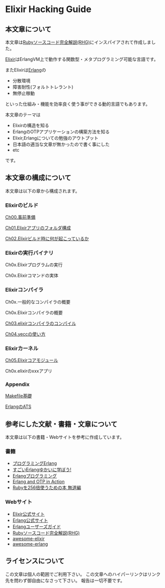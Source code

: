 Elixir Hacking Guide
====================

本文章について
--------------

本文章は[Rubyソースコード完全解説(RHG)](http://i.loveruby.net/ja/rhg/book/)にインスパイアされて作成しました。

[Elixir](http://elixir-lang.org/)はErlangVM上で動作する関数型・メタプログラミング可能な言語です。

またElixirは[Erlang](http://www.erlang.org/)の

- 分散環境
- 障害耐性(フォルトトレラント)
- 無停止稼動

といった仕組み・機能を効率良く使う事ができる動的言語でもあります。

本文章のテーマは

- Elixirの構造を知る
- ErlangのOTPアプリケーションの構築方法を知る
- Elixir,Erlangについての勉強のアウトプット
- 日本語の適当な文章が無かったので書く事にした
- etc

です。

本文章の構成について
--------------------

本文章は以下の章から構成されます。

### Elixirのビルド

[Ch00.事前準備](./ch00.md)

[Ch01.Elixirアプリのフォルダ構成](./ch01.md)

[Ch02.Elixirビルド時に何が起こっているか](./ch02.md)

### Elixirの実行バイナリ

Ch0x.Elixirプログラムの実行

Ch0x.Elixirコマンドの実体

### Elixirコンパイラ

Ch0x.一般的なコンパイラの概要

Ch0x.Elixirコンパイラの概要

[Ch03.elixirコンパイラのコンパイル](./ch03.md)

[Ch04.yeccの使い方](./ch04.md)

### Elixirカーネル

[Ch05.Elixirコアモジュール](./ch05.md)

Ch0x.elixirのxxxアプリ

### Appendix

[Makefile基礎](./apdA.md)

[ErlangのATS](./apdB.md)


参考にした文献・書籍・文章について
----------------------------------

本文章は以下の書籍・Webサイトを参考に作成しています。

### 書籍

- [プログラミングErlang](http://www.amazon.co.jp/プログラミングErlang-Joe-Armstrong/dp/4274067149/)
- [すごいErlangゆかいに学ぼう!](http://www.amazon.co.jp/すごいErlangゆかいに学ぼう-Fred-Hebert/dp/4274069125)
- [Erlangプログラミング](http://www.amazon.co.jp/Erlangプログラミング-Francesco-Cesarini/dp/4873114659/)
- [Erlang and OTP in Action](http://www.amazon.co.jp/Erlang-OTP-Action-Martin-Logan/dp/1933988789/)
- [Rubyを256倍使うための本 無道編](http://www.amazon.co.jp/Rubyを256倍使うための本-無道編-青木-峰郎/dp/4756137091)

### Webサイト

- [Elixir公式サイト](http://elixir-lang.org/)
- [Erlang公式サイト](http://www.erlang.org/)
- [Erlangユーザーズガイド](http://erlang.shibu.jp/)
- [Rubyソースコード完全解説(RHG)](http://i.loveruby.net/ja/rhg/book/)
- [awesome-elixir](https://github.com/h4cc/awesome-elixir)
- [awesome-erlang](https://github.com/drobakowski/awesome-erlang)

ライセンスについて
------------------

この文章は個人の範囲でご利用下さい。
この文章へのハイパーリンクはリンク先を問わず御自由になさって下さい。 報告は一切不要です。
